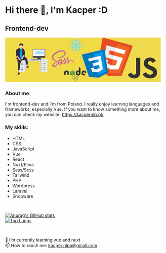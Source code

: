 # Hi there 👋, I'm Kacper :D
## Frontend-dev
<img src="./images/githubBg.png">

### About me:

I'm frontend-dev and I'm from Poland. I really enjoy learning languages and frameworks, especially Vue. If you want to know something more about me, you can check my website: https://kacpernlp.pl/

### My skills: 

<ul>
  <li>HTML</li>
  <li>CSS</li>
  <li>JavaScript</li>
  <li>Vue</li>
  <li>React</li>
  <li>Nuxt/Pinia</li>
  <li>Sass/Scss</li>
  <li>Tailwind</li>
  <li>PHP</li>
  <li>Wordpress</li>
  <li>Laravel</li>
  <li>Shopware</li>
</ul>

<br/>

[![Anurag's GitHub stats](https://github-readme-stats.vercel.app/api?username=KacperNlp&theme=tokyonight)](https://github.com/anuraghazra/github-readme-stats) <br/>
[![Top Langs](https://github-readme-stats.vercel.app/api/top-langs/?username=KacperNlp&theme=tokyonight)](https://github.com/anuraghazra/github-readme-stats)

<br/>

🌱 I’m currently learning vue and nuxt <br/>
📫 How to reach me: kacper.nlpa@gmail.com
<br/>

